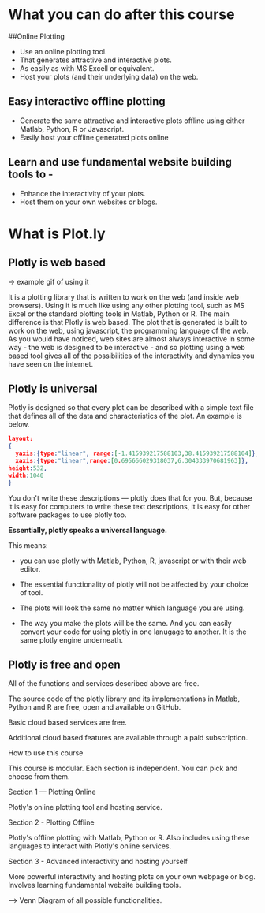 
# What you can do after this course

##Online Plotting

* Use an online plotting tool.
* That generates attractive and interactive plots.
* As easily as with MS Excell or equivalent.
* Host your plots (and their underlying data) on the web.

## Easy interactive offline plotting

* Generate the same attractive and interactive plots offline using either Matlab, Python, R or Javascript.
* Easily host your offline generated plots online


## Learn and use fundamental website building tools to -

* Enhance the interactivity of your plots.
* Host them on your own websites or blogs.


# What is Plot.ly

## Plotly is web based

-> example gif of using it

It is a plotting library that is written to work on the web (and inside web browsers). Using it is much like using any other plotting tool, such as MS Excel or the standard plotting tools in Matlab, Python or R. The main difference is that Plotly is web based. The plot that is generated is built to work on the web, using javascript, the programming language of the web. As you would have noticed, web sites are almost always interactive in some way - the web is designed to be interactive - and so plotting using a web based tool gives all of the possibilities of the interactivity and dynamics you have seen on the internet.

## Plotly is universal

Plotly is designed so that every plot can be described with a simple text file that defines all of the data and characteristics of the plot. An example is below.

```JSON
layout:
{
  yaxis:{type:"linear", range:[-1.415939217588103,38.415939217588104]},
  xaxis:{type:"linear",range:[0.695666029318037,6.304333970681963]},
height:532,
width:1040
}
```

You don't write these descriptions — plotly does that for you. But, because it is easy for computers to write these text descriptions, it is easy for other software packages to use plotly too. 

**Essentially, plotly speaks a universal language.**

This means: 
* you can use plotly with Matlab, Python, R, javascript or with their web editor. 

* The essential functionality of plotly will not be affected by your choice of tool. 
* The plots will look the same no matter which language you are using. 
* The way you make the plots will be the same. And you can easily convert your code for using plotly in one lanugage to another. It is the same plotly engine underneath.

## Plotly is free and open

All of the functions and services described above are free. 

The source code of the plotly library and its implementations in Matlab, Python and R are free, open and available on GitHub.

Basic cloud based services are free.

Additional cloud based features are available through a paid subscription.

How to use this course

This course is modular. Each section is independent. You can pick and choose from them.

Section 1 — Plotting Online

Plotly's online plotting tool and hosting service.

Section 2 - Plotting Offline

Plotly's offline plotting with Matlab, Python or R. Also includes using these languages to interact with Plotly's online services.

Section 3 - Advanced interactivity and hosting yourself

More powerful interactivity and hosting plots on your own webpage or blog. Involves learning fundamental website building tools.

–> Venn Diagram of all possible functionalities.